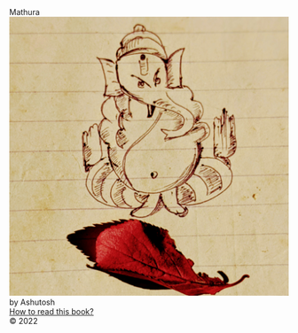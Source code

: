 <div class="cover-huge">Mathura</div>
<div class="centered">
    <img src="./ganesa.jpg" alt="ganesay namh" class="responsive">
</div>
<div class="cover-medium">by Ashutosh</div>
<div class="cover-small">
  <div class="centered">
      <a href="https://gita.shutri.com/how.html">How to read this book? </a>
  </div>
</div>
<div class="cover-small">&copy; 2022</div>
